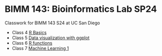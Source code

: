 # BIMM 143: Bioinformatics Lab SP24
Classwork for BIMM 143 S24 at UC San Diego

- Class 4 [R Basics](https://github.com/yvyu12/bimm143_github/tree/main/Class04)
- Class 5 [Data visualization with ggplot](https://github.com/yvyu12/bimm143_github/tree/main/Class05)
- Class 6 [R functions](https://github.com/yvyu12/bimm143_github/tree/main/Class06)
- Class 7 [Machine Learning 1](https://github.com/yvyu12/bimm143_github/tree/main/CLass07)
